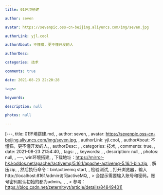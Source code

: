 ```yaml
---
title: 01环境搭建

author: seven

avatar: https://sevenpic.oss-cn-beijing.aliyuncs.com/img/seven.jpg

authorLink: yjl.cool

authorAbout: 不懂猫，更不懂开发的人

authorDesc: 

categories: 技术

comments: true

date: 2021-08-23 22:20:28

tags: 

keywords: 

description: null

photos: null

---
```

[---, title: 01环境搭建.md, , author: seven, , avatar: https://sevenpic.oss-cn-beijing.aliyuncs.com/img/seven.jpg, , authorLink: yjl.cool, , authorAbout: 不懂猫，更不懂开发的人, , authorDesc: , , categories: 技术, , comments: true, , date: 2021-08-23 21:54:40, , tags: , , keywords: , , description: null, , photos: null, , ---, win环境搭建, , 下载地址：https://mirror-hk.koddos.net/apache//activemq/5.16.1/apache-activemq-5.16.1-bin.zip, , 解压zip, , 然后执行命令：bin\activemq start, , 检验测试, , 打开浏览器，输入http://localhost:8161/admin访问activeMQ, , > 会提示需要输入账号和密码，账号密码默认初始的都为admin。, , > 参考：https://blog.csdn.net/zeternityyt/article/details/84849401]